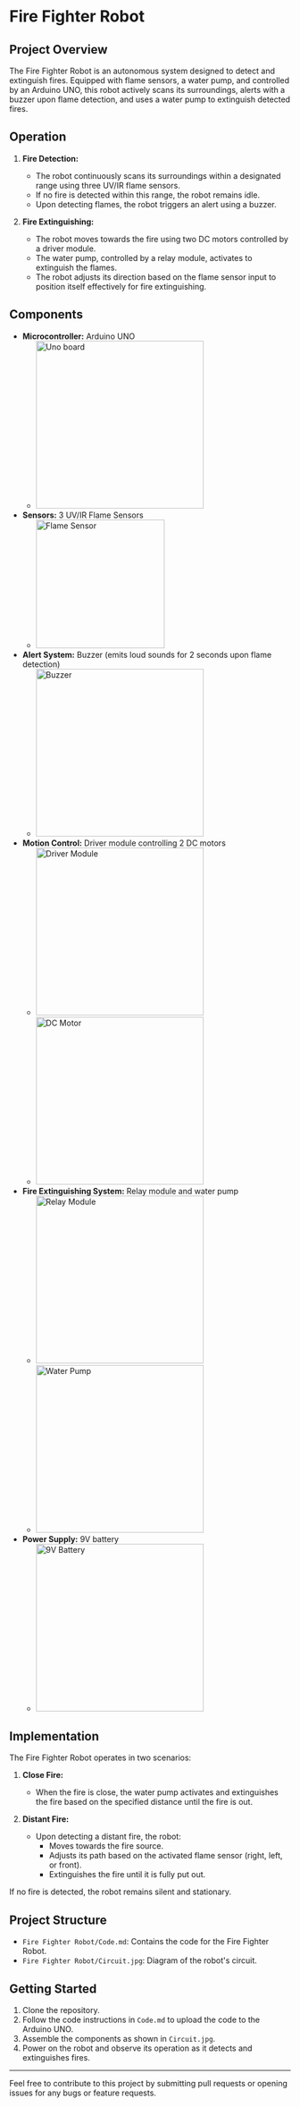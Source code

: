 # Fire Fighter Robot

## Project Overview
The Fire Fighter Robot is an autonomous system designed to detect and extinguish fires. Equipped with flame sensors, a water pump, and controlled by an Arduino UNO, this robot actively scans its surroundings, alerts with a buzzer upon flame detection, and uses a water pump to extinguish detected fires.

## Operation
1. **Fire Detection:**
   - The robot continuously scans its surroundings within a designated range using three UV/IR flame sensors.
   - If no fire is detected within this range, the robot remains idle.
   - Upon detecting flames, the robot triggers an alert using a buzzer.

2. **Fire Extinguishing:**
   - The robot moves towards the fire using two DC motors controlled by a driver module.
   - The water pump, controlled by a relay module, activates to extinguish the flames.
   - The robot adjusts its direction based on the flame sensor input to position itself effectively for fire extinguishing.

## Components
- **Microcontroller:** Arduino UNO
  - <img src="https://github.com/user-attachments/assets/0f978b45-c56f-42ee-8d84-8fc0377f4104" alt="Uno board" width="300">
- **Sensors:** 3 UV/IR Flame Sensors
  - <img src="https://github.com/user-attachments/assets/6f42e4c7-3944-4311-8976-d311eccb3cfd" alt="Flame Sensor" width="230">
- **Alert System:** Buzzer (emits loud sounds for 2 seconds upon flame detection)
  - <img src="https://github.com/user-attachments/assets/076015ff-3ffa-4062-8ea2-c2fe5242776c" alt="Buzzer" width="300">
- **Motion Control:** Driver module controlling 2 DC motors
  - <img src="https://github.com/user-attachments/assets/e5455c1c-298e-48a6-8701-dbc5c8460dae" alt="Driver Module" width="300">
  - <img src="https://github.com/user-attachments/assets/580223b8-6652-4848-9d62-c51f7e91fe7d" alt="DC Motor" width="300">
- **Fire Extinguishing System:** Relay module and water pump
  - <img src="https://github.com/user-attachments/assets/5e6bf115-eb30-43f5-aa33-abb03cbb36f5" alt="Relay Module" width="300">
  - <img src="https://github.com/user-attachments/assets/9b6cc19c-fda4-4635-9aee-1cd9801cf77f" alt="Water Pump" width="300">
- **Power Supply:** 9V battery
  - <img src="https://github.com/user-attachments/assets/9f84680f-d7d8-4aef-b56b-4d5c1b0751a2" alt="9V Battery" width="300">

## Implementation
The Fire Fighter Robot operates in two scenarios:
1. **Close Fire:**
   - When the fire is close, the water pump activates and extinguishes the fire based on the specified distance until the fire is out.

2. **Distant Fire:**
   - Upon detecting a distant fire, the robot:
     - Moves towards the fire source.
     - Adjusts its path based on the activated flame sensor (right, left, or front).
     - Extinguishes the fire until it is fully put out.

If no fire is detected, the robot remains silent and stationary.

## Project Structure
- `Fire Fighter Robot/Code.md`: Contains the code for the Fire Fighter Robot.
- `Fire Fighter Robot/Circuit.jpg`: Diagram of the robot's circuit.

## Getting Started
1. Clone the repository.
2. Follow the code instructions in `Code.md` to upload the code to the Arduino UNO.
3. Assemble the components as shown in `Circuit.jpg`.
4. Power on the robot and observe its operation as it detects and extinguishes fires.

---

Feel free to contribute to this project by submitting pull requests or opening issues for any bugs or feature requests.
